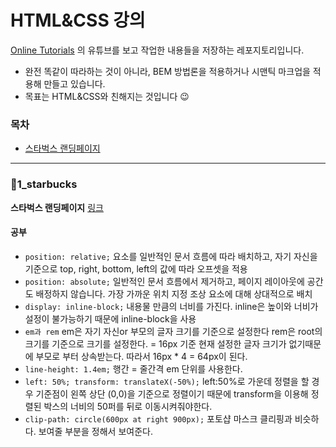 # HTML&CSS 강의

[Online Tutorials](https://www.youtube.com/channel/UCbwXnUipZsLfUckBPsC7Jog) 의 유튜브를 보고 작업한 내용들을 저장하는 레포지토리입니다.


+ 완전 똑같이 따라하는 것이 아니라, BEM 방법론을 적용하거나 시맨틱 마크업을 적용해 만들고 있습니다.
+ 목표는 HTML&CSS와 친해지는 것입니다 😉

### 목차
+ [스타벅스 랜딩페이지]()



---

### 📁1_starbucks
**스타벅스 랜딩페이지** [링크](https://www.youtube.com/watch?v=91Q6RvKvd7o)

#### 공부
+ `position: relative;`
  요소를 일반적인 문서 흐름에 따라 배치하고, 자기 자신을 기준으로 top, right, bottom, left의 값에 따라 오프셋을 적용
+ `position: absolute;`
  일반적인 문서 흐름에서 제거하고, 페이지 레이아웃에 공간도 배정하지 않습니다.
  가장 가까운 위치 지정 조상 요소에 대해 상대적으로 배치
+ `display: inline-block;`
  내용물 만큼의 너비를 가진다. inline은 높이와 너비가 설정이 불가능하기 때문에 inline-block을 사용
+ `em과 rem`
  em은 자기 자신or 부모의 글자 크기를 기준으로 설정한다
  rem은 root의 크기를 기준으로 크기를 설정한다. = 16px 기준
  현재 설정한 글자 크기가 없기때문에 부모로 부터 상속받는다.
  따라서 16px * 4 = 64px이 된다.
+ `line-height: 1.4em;`
  행간 = 줄간격
  em 단위를 사용한다.
+ `left: 50%;
  transform: translateX(-50%);`
  left:50%로 가운데 정렬을 할 경우
  기준점이 왼쪽 상단 (0,0)을 기준으로 정렬이기 때문에
  transform을 이용해 정렬된 박스의 너비의 50퍼를 뒤로 이동시켜줘야한다.
+ `clip-path: circle(600px at right 900px);`
  포토샵 마스크 클리핑과 비슷하다. 보여줄 부분을 정해서 보여준다.